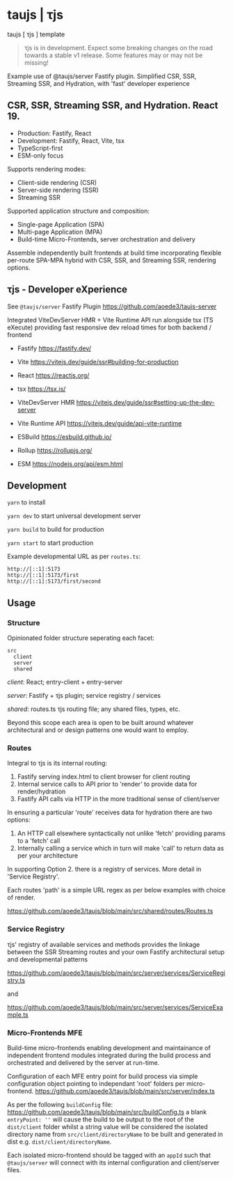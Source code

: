# taujs | τjs

taujs [ τjs ] template

> τjs is in development. Expect some breaking changes on the road towards a stable v1 release. Some features may or may not be missing!

Example use of @taujs/server Fastify plugin. Simplified CSR, SSR, Streaming SSR, and Hydration, with 'fast' developer experience

## CSR, SSR, Streaming SSR, and Hydration. React 19.

- Production: Fastify, React
- Development: Fastify, React, Vite, tsx
- TypeScript-first
- ESM-only focus

Supports rendering modes:

- Client-side rendering (CSR)
- Server-side rendering (SSR)
- Streaming SSR

Supported application structure and composition:

- Single-page Application (SPA)
- Multi-page Application (MPA)
- Build-time Micro-Frontends, server orchestration and delivery

Assemble independently built frontends at build time incorporating flexible per-route SPA-MPA hybrid with CSR, SSR, and Streaming SSR, rendering options.

## τjs - Developer eXperience

See `@taujs/server` Fastify Plugin https://github.com/aoede3/taujs-server

Integrated ViteDevServer HMR + Vite Runtime API run alongside tsx (TS eXecute) providing fast responsive dev reload times for both backend / frontend

- Fastify https://fastify.dev/
- Vite https://vitejs.dev/guide/ssr#building-for-production
- React https://reactjs.org/

- tsx https://tsx.is/

- ViteDevServer HMR https://vitejs.dev/guide/ssr#setting-up-the-dev-server
- Vite Runtime API https://vitejs.dev/guide/api-vite-runtime
- ESBuild https://esbuild.github.io/
- Rollup https://rollupjs.org/
- ESM https://nodejs.org/api/esm.html

## Development

`yarn` to install

`yarn dev` to start universal development server

`yarn build` to build for production

`yarn start` to start production

Example developmental URL as per `routes.ts`:

```
http://[::1]:5173
http://[::1]:5173/first
http://[::1]:5173/first/second
```

## Usage

### Structure

Opinionated folder structure seperating each facet:

```
src
  client
  server
  shared
```

_client_: React; entry-client + entry-server

_server_: Fastify + τjs plugin; service registry / services

_shared_: routes.ts τjs routing file; any shared files, types, etc.

Beyond this scope each area is open to be built around whatever architectural and or design patterns one would want to employ.

### Routes

Integral to τjs is its internal routing:

1. Fastify serving index.html to client browser for client routing
2. Internal service calls to API prior to 'render' to provide data for render/hydration
3. Fastify API calls via HTTP in the more traditional sense of client/server

In ensuring a particular 'route' receives data for hydration there are two options:

1. An HTTP call elsewhere syntactically not unlike 'fetch' providing params to a 'fetch' call
2. Internally calling a service which in turn will make 'call' to return data as per your architecture

In supporting Option 2. there is a registry of services. More detail in 'Service Registry'.

Each routes 'path' is a simple URL regex as per below examples with choice of render.

https://github.com/aoede3/taujs/blob/main/src/shared/routes/Routes.ts

### Service Registry

τjs' registry of available services and methods provides the linkage between the SSR Streaming routes and your own Fastify architectural setup and developmental patterns

https://github.com/aoede3/taujs/blob/main/src/server/services/ServiceRegistry.ts

and

https://github.com/aoede3/taujs/blob/main/src/server/services/ServiceExample.ts

### Micro-Frontends MFE

Build-time micro-frontends enabling development and maintainance of independent frontend modules integrated during the build process and orchestrated and delivered by the server at run-time.

Configuration of each MFE entry point for build process via simple configuration object pointing to independant 'root' folders per micro-frontend.
https://github.com/aoede3/taujs/blob/main/src/server/index.ts

As per the following `buildConfig` file: https://github.com/aoede3/taujs/blob/main/src/buildConfig.ts a blank `entryPoint: ''` will cause the build to be output to the root of the `dist/client` folder
whilst a string value will be considered the isolated directory name from `src/client/directoryName` to be built and generated in dist e.g. `dist/client/directoryName`.

Each isolated micro-frontend should be tagged with an `appId` such that `@taujs/server` will connect with its internal configuration and client/server files.
